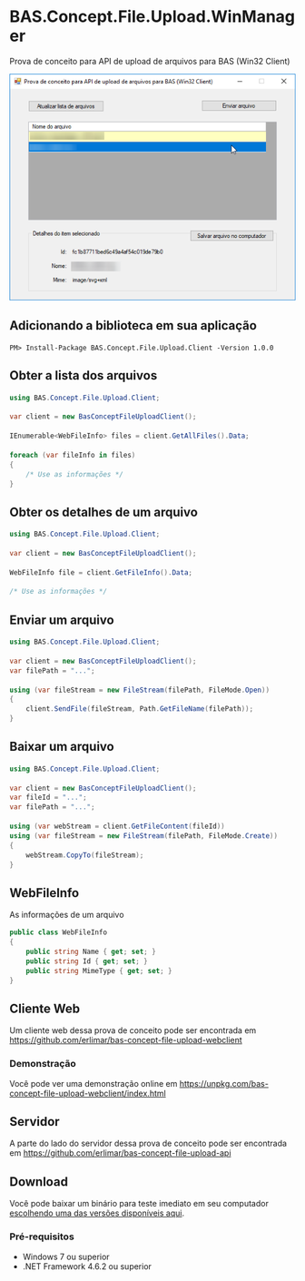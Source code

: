 # BAS.Concept.File.Upload.WinManager

Prova de conceito para API de upload de arquivos para BAS (Win32 Client)

![Screenshot](screenshot.png)

## Adicionando a biblioteca em sua aplicação

```shell
PM> Install-Package BAS.Concept.File.Upload.Client -Version 1.0.0
```

## Obter a lista dos arquivos

```cs
using BAS.Concept.File.Upload.Client;

var client = new BasConceptFileUploadClient();

IEnumerable<WebFileInfo> files = client.GetAllFiles().Data;

foreach (var fileInfo in files)
{
	/* Use as informações */
}
```

## Obter os detalhes de um arquivo

```cs
using BAS.Concept.File.Upload.Client;

var client = new BasConceptFileUploadClient();

WebFileInfo file = client.GetFileInfo().Data;

/* Use as informações */
```

## Enviar um arquivo

```cs
using BAS.Concept.File.Upload.Client;

var client = new BasConceptFileUploadClient();
var filePath = "...";

using (var fileStream = new FileStream(filePath, FileMode.Open))
{
    client.SendFile(fileStream, Path.GetFileName(filePath));
}
```

## Baixar um arquivo

```cs
using BAS.Concept.File.Upload.Client;

var client = new BasConceptFileUploadClient();
var fileId = "...";
var filePath = "...";

using (var webStream = client.GetFileContent(fileId))
using (var fileStream = new FileStream(filePath, FileMode.Create))
{
    webStream.CopyTo(fileStream);
}
```

## WebFileInfo

As informações de um arquivo

```cs
public class WebFileInfo
{
    public string Name { get; set; }
    public string Id { get; set; }
    public string MimeType { get; set; }
}
```

## Cliente Web
Um cliente web dessa prova de conceito pode ser encontrada em https://github.com/erlimar/bas-concept-file-upload-webclient

### Demonstração
Você pode ver uma demonstração online em https://unpkg.com/bas-concept-file-upload-webclient/index.html

## Servidor

A parte do lado do servidor dessa prova de conceito pode ser encontrada em https://github.com/erlimar/bas-concept-file-upload-api

## Download

Você pode baixar um binário para teste imediato em seu computador [escolhendo uma das versões disponíveis aqui](https://github.com/erlimar/BAS.Concept.File.Upload.WinManager/releases).

### Pré-requisitos

* Windows 7 ou superior
* .NET Framework 4.6.2 ou superior
